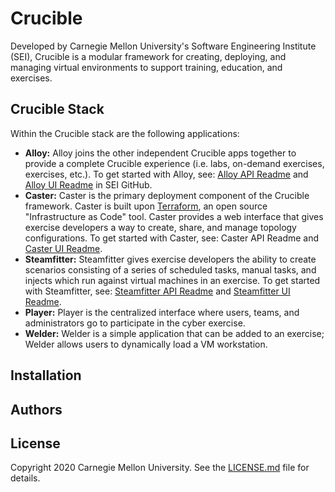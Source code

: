 # Crucible

Developed by Carnegie Mellon University's Software Engineering Institute (SEI), Crucible is a modular framework for creating, deploying, and managing virtual environments to support training, education, and exercises.

## Crucible Stack

Within the Crucible stack are the following applications:

- **Alloy:** Alloy joins the other independent Crucible apps together to provide a complete Crucible experience (i.e. labs, on-demand exercises, exercises, etc.). To get started with Alloy, see: [Alloy API Readme](https://github.com/cmu-sei/Alloy.Api/blob/development/README.md) and [Alloy UI Readme](https://github.com/cmu-sei/Alloy.Ui/blob/development/README.md) in SEI GitHub.
- **Caster:** Caster is the primary deployment component of the Crucible framework. Caster is  built upon [Terraform](https://www.terraform.io/), an open source "Infrastructure as Code" tool. Caster provides a web interface that gives exercise developers a way to create, share, and manage topology configurations. To get started with Caster, see: Caster API Readme and [Caster UI Readme](https://github.com/cmu-sei/crucible/blob/master/caster.ui/README.md).
- **Steamfitter:** Steamfitter gives exercise developers the ability to create scenarios consisting of a series of scheduled tasks, manual tasks, and injects which run against virtual machines in an exercise. To get started with Steamfitter, see: [Steamfitter API Readme](https://github.com/cmu-sei/crucible/blob/master/steamfitter.api/README.md) and [Steamfitter UI Readme](https://github.com/cmu-sei/crucible/blob/master/steamfitter.ui/README.md).
- **Player:** Player is the centralized interface where users, teams, and administrators go to participate in the cyber exercise.
- **Welder:** Welder is a simple application that can be added to an exercise; Welder allows users to dynamically load a VM workstation.

## Installation
<!--- I would like to get a high-level outline of installation steps and add them here. Perhaps link to more detailed How-To's in [SEI GitHub wiki](https://github.com/cmu-sei/crucible/wiki). --->

## Authors
<!--- What do you think of something like this: The Crucible Stack was built by the development team within the SEI's Mod/Sim and Exercises (MSE) Initiative. Contact them at: [crucible-devs@sei.cmu.edu](mailto:crucible-devs@sei.cmu.edu). I made that alias up. --->


## License
Copyright 2020 Carnegie Mellon University. See the [LICENSE.md](https://github.com/cmu-sei/crucible/blob/master/license.md) file for details.
